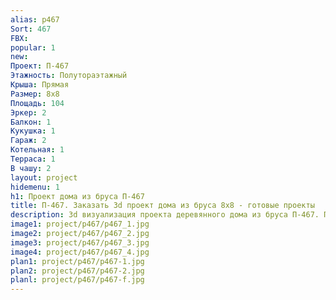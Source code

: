 ```yaml
---
alias: p467
Sort: 467
FBX: 
popular: 1
new: 
Проект: П-467
Этажность: Полутораэтажный
Крыша: Прямая
Размер: 8х8
Площадь: 104
Эркер: 2
Балкон: 1
Кукушка: 1
Гараж: 2
Котельная: 1
Терраса: 1
В чашу: 2
layout: project
hidemenu: 1
h1: Проект дома из бруса П-467
title: П-467. Заказать 3d проект дома из бруса 8х8 - готовые проекты
description: 3d визуализация проекта деревянного дома из бруса П-467. Площадь 104 м2, размер 8х8. Вы можете внести любые изменения в проект.
image1: project/p467/p467_1.jpg
image2: project/p467/p467_2.jpg
image3: project/p467/p467_3.jpg
image4: project/p467/p467_4.jpg
plan1: project/p467/p467-1.jpg
plan2: project/p467/p467-2.jpg
planl: project/p467/p467-f.jpg
---
```

